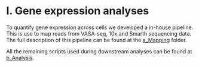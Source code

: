 # I. Gene expression analyses

To quantify gene expression across cells we developed a in-house pipeline. This is use to map reads from VASA-seq, 10x and Smarth sequencing data. The full description of this pipeline can be found at the [a_Mapping](a_Mapping) folder. 

All the remaining scripts used during downstream analyses can be found at [b_Analysis](b_Analysis).
